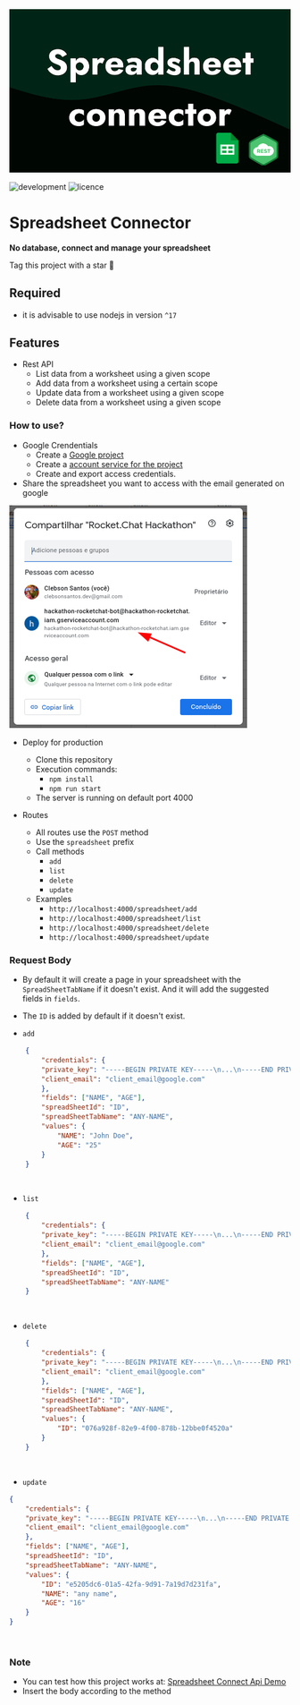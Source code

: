  <img src="./logo.png"/>

![development](http://img.shields.io/static/v1?label=STATUS&message=Complete&color=GREEN&style=for-the-badge)
![licence](http://img.shields.io/static/v1?label=licence&message=MIT&color=GREEN&style=for-the-badge)

# Spreadsheet Connector
**No database, connect and manage your spreadsheet**

Tag this project with a star 🌟

## Required
  - it is advisable to use nodejs in version `^17`

## Features

- Rest API
    - List data from a worksheet using a given scope
    - Add data from a worksheet using a certain scope
    - Update data from a worksheet using a given scope
    - Delete data from a worksheet using a given scope


### How to use?

- Google Crendentials
    - Create a [Google project](https://console.cloud.google.com/)
    - Create a [account service for the project](https://cloud.google.com/iam/docs/service-accounts) 
    - Create and export access credentials.
- Share the spreadsheet you want to access with the email generated on google
  
<img src="./shared-sheet.png"/>



- Deploy for production
    - Clone this repository
    - Execution commands: 
      - `npm install`
      - `npm run start`
    - The server is running on default port 4000

- Routes
    - All routes use the `POST` method
    - Use the `spreadsheet` prefix
    - Call methods
      - `add`
      - `list`
      - `delete`
      - `update`
    - Examples
      - `http://localhost:4000/spreadsheet/add`
      - `http://localhost:4000/spreadsheet/list`
      - `http://localhost:4000/spreadsheet/delete`
      - `http://localhost:4000/spreadsheet/update`

### Request Body

- By default it will create a page in your spreadsheet with the `SpreadSheetTabName` if it doesn't exist. And it will add the suggested fields in `fields`.
- The `ID` is added by default if it doesn't exist.

- `add`

```json
    {
        "credentials": {
        "private_key": "-----BEGIN PRIVATE KEY-----\n...\n-----END PRIVATE KEY-----\n",
        "client_email": "client_email@google.com"
        },
        "fields": ["NAME", "AGE"],
        "spreadSheetId": "ID",
        "spreadSheetTabName": "ANY-NAME",
        "values": {
            "NAME": "John Doe",
            "AGE": "25"
	    }
    }
``` 
<br/>

- `list`

```json
    {
        "credentials": {
        "private_key": "-----BEGIN PRIVATE KEY-----\n...\n-----END PRIVATE KEY-----\n",
        "client_email": "client_email@google.com"
        },
        "fields": ["NAME", "AGE"],
        "spreadSheetId": "ID",
        "spreadSheetTabName": "ANY-NAME"
    }
``` 
<br/>

- `delete`

```json
    {
        "credentials": {
        "private_key": "-----BEGIN PRIVATE KEY-----\n...\n-----END PRIVATE KEY-----\n",
        "client_email": "client_email@google.com"
        },
        "fields": ["NAME", "AGE"],
        "spreadSheetId": "ID",
        "spreadSheetTabName": "ANY-NAME",
        "values": {
            "ID": "076a928f-82e9-4f00-878b-12bbe0f4520a"
        }
    }
```
<br/>

- `update`

```json
{
    "credentials": {
    "private_key": "-----BEGIN PRIVATE KEY-----\n...\n-----END PRIVATE KEY-----\n",
    "client_email": "client_email@google.com"
    },
    "fields": ["NAME", "AGE"],
    "spreadSheetId": "ID",
    "spreadSheetTabName": "ANY-NAME",
    "values": {
        "ID": "e5205dc6-01a5-42fa-9d91-7a19d7d231fa",
        "NAME": "any name",
        "AGE": "16"
    }
}
```

<br/>

### Note
  - You can test how this project works at: [Spreadsheet Connect Api Demo](https://spreadsheeet-connector.fly.dev)
  - Insert the body according to the method
